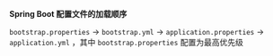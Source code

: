 **Spring Boot 配置文件的加载顺序**

`bootstrap.properties` -> `bootstrap.yml` -> `application.properties` -> `application.yml` ，其中 `bootstrap.properties` 配置为最高优先级